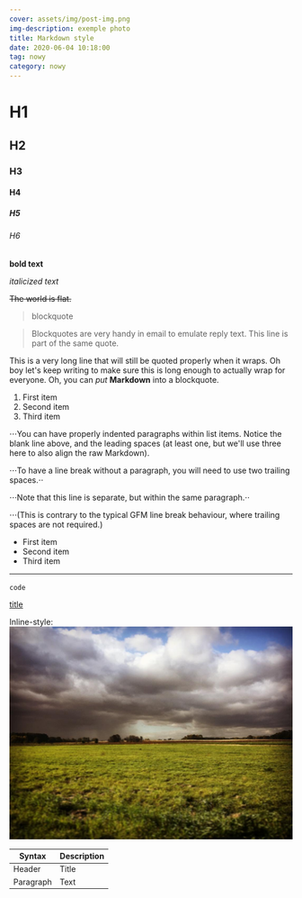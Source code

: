 ```yaml
--- 
cover: assets/img/post-img.png
img-description: exemple photo
title: Markdown style
date: 2020-06-04 10:18:00
tag: nowy
category: nowy
---
```


# H1
## H2
### H3
#### H4
##### H5
###### H6

**bold text**

*italicized text*

~~The world is flat.~~

> blockquote

> Blockquotes are very handy in email to emulate reply text.
> This line is part of the same quote.


This is a very long line that will still be quoted properly when it wraps. Oh boy let's keep writing to make sure this is long enough to actually wrap for everyone. Oh, you can *put* **Markdown** into a blockquote.

1. First item
2. Second item
3. Third item

⋅⋅⋅You can have properly indented paragraphs within list items. Notice the blank line above, and the leading spaces (at least one, but we'll use three here to also align the raw Markdown).

⋅⋅⋅To have a line break without a paragraph, you will need to use two trailing spaces.⋅⋅


⋅⋅⋅Note that this line is separate, but within the same paragraph.⋅⋅

⋅⋅⋅(This is contrary to the typical GFM line break behaviour, where trailing spaces are not required.)

- First item
- Second item
- Third item

---

`code`

[title](https://www.example.com)


Inline-style: 
![alt text](/assets/img/img1.jpg)


| Syntax | Description |
| ----------- | ----------- |
| Header | Title |
| Paragraph | Text |




